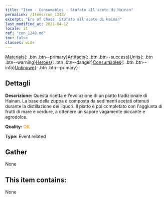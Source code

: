 ```yaml
---
title: "Item - Consumables - Stufato all'aceto di Hainan"
permalink: /Items/con_1248/
excerpt: "Era of Chaos  Stufato all'aceto di Hainan"
last_modified_at: 2021-04-12
locale: it
ref: "con_1248.md"
toc: false
classes: wide
---
```

 [Materials](/it/Items/){: .btn .btn--primary}[Artifacts](/it/Items/Artifacts/){: .btn .btn--success}[Units](/it/Items/Units/){: .btn .btn--warning}[Heroes](/it/Items/Heroes/){: .btn .btn--danger}[Consumables](/it/Items/Consumables/){: .btn .btn--info}[Unknown](/it/Items/Unknown/){: .btn .btn--primary}

## Dettagli
 **Descrizione:** Questa ricetta è l'evoluzione di un piatto tradizionale di Hainan. La base della zuppa è composta da sedimenti acetati ottenuti durante la distillazione dei liquori. Il piatto è poi completato con l'aggiunta di frutti di mare e verdure, a ottenere un sapore vagamente piccante e agrodolce.

 **Quality:** <span style="color: #FF8C00">OK</span>

 **Type:** Event related

## Gather

  None

## This item contains:

  None

